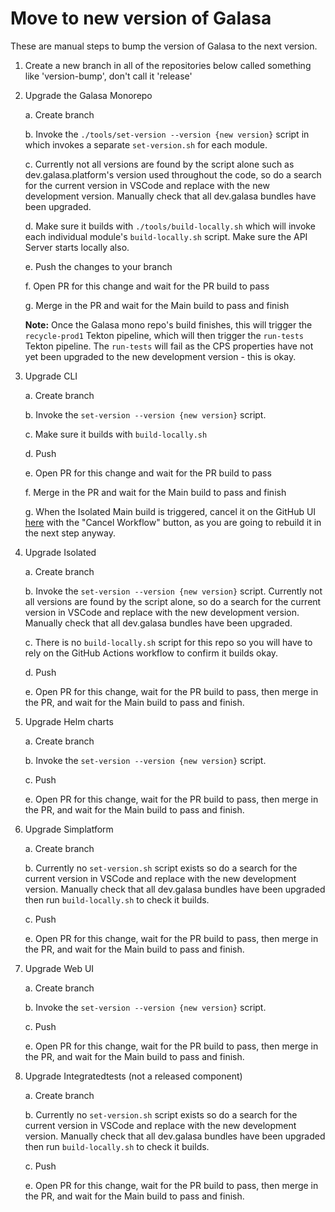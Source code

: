 # Move to new version of Galasa

These are manual steps to bump the version of Galasa to the next version.

1. Create a new branch in all of the repositories below called something like 'version-bump', don't call it 'release'

2. Upgrade the Galasa Monorepo

    a. Create branch

    b. Invoke the `./tools/set-version --version {new version}` script in which invokes a separate `set-version.sh` for each module.

    c. Currently not all versions are found by the script alone such as dev.galasa.platform's version used throughout the code, so do a search for the current version in VSCode and replace with the new development version. Manually check that all dev.galasa bundles have been upgraded.

    d. Make sure it builds with `./tools/build-locally.sh` which will invoke each individual module's `build-locally.sh` script. Make sure the API Server starts locally also.

    e. Push the changes to your branch

    f. Open PR for this change and wait for the PR build to pass

    g. Merge in the PR and wait for the Main build to pass and finish

    **Note:** Once the Galasa mono repo's build finishes, this will trigger the `recycle-prod1` Tekton pipeline, which will then trigger the `run-tests` Tekton pipeline. The `run-tests` will fail as the CPS properties have not yet been upgraded to the new development version - this is okay.


3. Upgrade CLI

    a. Create branch

    b. Invoke the `set-version --version {new version}` script.

    c. Make sure it builds with `build-locally.sh`
    
    d. Push

    e. Open PR for this change and wait for the PR build to pass

    f. Merge in the PR and wait for the Main build to pass and finish

    g. When the Isolated Main build is triggered, cancel it on the GitHub UI [here](https://github.com/galasa-dev/isolated/actions/workflows/build.yaml) with the "Cancel Workflow" button, as you are going to rebuild it in the next step anyway.

4. Upgrade Isolated

    a. Create branch

    b. Invoke the `set-version --version {new version}` script. Currently not all versions are found by the script alone, so do a search for the current version in VSCode and replace with the new development version. Manually check that all dev.galasa bundles have been upgraded.

    c. There is no `build-locally.sh` script for this repo so you will have to rely on the GitHub Actions workflow to confirm it builds okay.
    
    d. Push

    e. Open PR for this change, wait for the PR build to pass, then merge in the PR, and wait for the Main build to pass and finish.

5. Upgrade Helm charts

    a. Create branch

    b. Invoke the `set-version --version {new version}` script.
    
    c. Push

    e. Open PR for this change, wait for the PR build to pass, then merge in the PR, and wait for the Main build to pass and finish.

6. Upgrade Simplatform

    a. Create branch

    b. Currently no `set-version.sh` script exists so do a search for the current version in VSCode and replace with the new development version. Manually check that all dev.galasa bundles have been upgraded then run `build-locally.sh` to check it builds.
    
    c. Push

    e. Open PR for this change, wait for the PR build to pass, then merge in the PR, and wait for the Main build to pass and finish.

7. Upgrade Web UI

    a. Create branch

    b. Invoke the `set-version --version {new version}` script.
    
    c. Push

    e. Open PR for this change, wait for the PR build to pass, then merge in the PR, and wait for the Main build to pass and finish.

8. Upgrade Integratedtests (not a released component)

    a. Create branch

    b. Currently no `set-version.sh` script exists so do a search for the current version in VSCode and replace with the new development version. Manually check that all dev.galasa bundles have been upgraded then run `build-locally.sh` to check it builds.
    
    c. Push

    e. Open PR for this change, wait for the PR build to pass, then merge in the PR, and wait for the Main build to pass and finish.